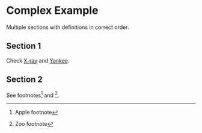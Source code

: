 # Complex Example

Multiple sections with definitions in correct order.

## Section 1

Check [X-ray] and [Yankee].

## Section 2

See footnotes[^apple] and [^zoo].

[X-ray]: https://example.com/xray
[Yankee]: https://example.com/yankee
[^apple]: Apple footnote
[^zoo]: Zoo footnote
